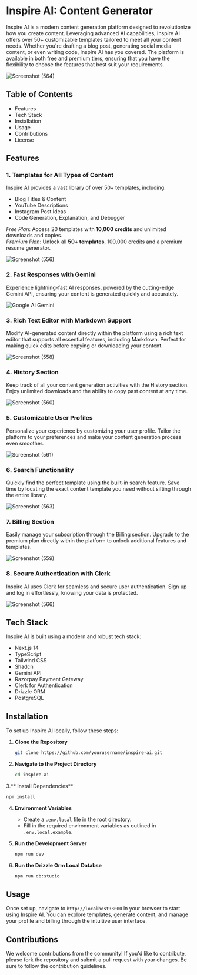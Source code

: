 # Inspire AI: Content Generator
Inspire AI is a modern content generation platform designed to revolutionize how you create content. Leveraging advanced AI capabilities, Inspire AI offers over 50+ customizable templates tailored to meet all your content needs. Whether you're drafting a blog post, generating social media content, or even writing code, Inspire AI has you covered. The platform is available in both free and premium tiers, ensuring that you have the flexibility to choose the features that best suit your requirements.

![Screenshot (564)](https://github.com/user-attachments/assets/529d8fbd-1bfe-487b-9c14-277ccc9c151f)

## Table of Contents
* Features
* Tech Stack
* Installation
* Usage
* Contributions
* License

## Features

### 1. Templates for All Types of Content
Inspire AI provides a vast library of over 50+ templates, including:

* Blog Titles & Content
* YouTube Descriptions
* Instagram Post Ideas
* Code Generation, Explanation, and Debugger
  
 _Free Plan_: Access 20 templates with **10,000 credits** and unlimited downloads and copies.  
 _Premium Plan_: Unlock all **50+ templates**, 100,000 credits and a premium resume generator.

 ![Screenshot (556)](https://github.com/user-attachments/assets/1ee8098d-1e14-4446-9675-0113e812b193)

 ### 2. Fast Responses with Gemini
Experience lightning-fast AI responses, powered by the cutting-edge Gemini API, ensuring your content is generated quickly and accurately.

![Google Ai Gemini](https://github.com/user-attachments/assets/bd8291e2-b0fb-4013-add3-5ae2cd23c458)

### 3. Rich Text Editor with Markdown Support
Modify AI-generated content directly within the platform using a rich text editor that supports all essential features, including Markdown. Perfect for making quick edits before copying or downloading your content.

![Screenshot (558)](https://github.com/user-attachments/assets/c9e4ab34-f461-42c6-9e76-5e36191699ae)

### 4. History Section
Keep track of all your content generation activities with the History section. Enjoy unlimited downloads and the ability to copy past content at any time.

![Screenshot (560)](https://github.com/user-attachments/assets/4f910ff8-8a26-4d2b-8de9-9f643cfa6a1f)

### 5. Customizable User Profiles
Personalize your experience by customizing your user profile. Tailor the platform to your preferences and make your content generation process even smoother.

![Screenshot (561)](https://github.com/user-attachments/assets/0fa0fa7c-1183-48c8-8961-64c8f890869b)

### 6. Search Functionality
Quickly find the perfect template using the built-in search feature. Save time by locating the exact content template you need without sifting through the entire library.

![Screenshot (563)](https://github.com/user-attachments/assets/53951251-977f-48f4-b54b-b2ed9a2a1477)

### 7. Billing Section
Easily manage your subscription through the Billing section. Upgrade to the premium plan directly within the platform to unlock additional features and templates.

![Screenshot (559)](https://github.com/user-attachments/assets/f5088388-8d26-408a-9950-b936cda55d61)

### 8. Secure Authentication with Clerk
Inspire AI uses Clerk for seamless and secure user authentication. Sign up and log in effortlessly, knowing your data is protected.

![Screenshot (566)](https://github.com/user-attachments/assets/35a7f698-6bda-4d61-bf85-5933b24ac8c5)

## Tech Stack
Inspire AI is built using a modern and robust tech stack:

* Next.js 14
* TypeScript
* Tailwind CSS
* Shadcn
* Gemini API
* Razorpay Payment Gateway
* Clerk for Authentication
* Drizzle ORM
* PostgreSQL

## Installation
To set up Inspire AI locally, follow these steps:

1. **Clone the Repository**
   
   ```bash
   git clone https://github.com/yourusername/inspire-ai.git
   ```
   
2. **Navigate to the Project Directory**
   
   ```bash
   cd inspire-ai
   ```

3.** Install Dependencies**

   ```bash
   npm install
   ```

4. **Environment Variables**
   * Create a `.env.local` file in the root directory.
   * Fill in the required environment variables as outlined in `.env.local.example`.
  
5. **Run the Development Server**

   ```bash
   npm run dev
   ```

6. **Run the Drizzle Orm Local Databse**

   ```bash
   npm run db:studio
   ```

## Usage
Once set up, navigate to `http://localhost:3000` in your browser to start using Inspire AI. You can explore templates, generate content, and manage your profile and billing through the intuitive user interface.

## Contributions
We welcome contributions from the community! If you'd like to contribute, please fork the repository and submit a pull request with your changes. Be sure to follow the contribution guidelines.



